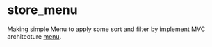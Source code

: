 # store_menu

Making simple Menu to apply some sort and filter by implement MVC architecture [menu](https://samir984.github.io/menu/).
